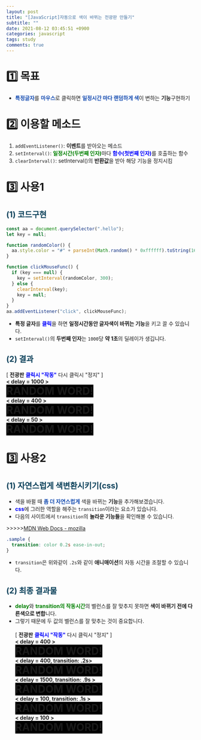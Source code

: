 ```yaml
---
layout: post
title: "[JavaScript]자동으로 색이 바뀌는 전광판 만들기"
subtitle: ""
date: 2021-08-12 03:45:51 +0900
categories: javascript
tags: study
comments: true
---
```


<h1>1️⃣ 목표</h1>
<kline></kline>

- <b style="color:#154cb1">특정글자</b>를 <b style="color:#154cb1">마우스</b>로 클릭하면 <b style="color:#154cb1">일정시간 마다 랜덤하게 색</b>이 변하는 **기능**구현하기

<h1 class="ksubject">2️⃣ 이용할 메소드</h1>

1. `addEventListener()`: **이벤트**를 받아오는 메소드
2. `setInterval()`: <b style="color:green">일정시간(두번째 인자)</b>마다 <b style="color:blue">함수(첫번째 인자)</b>를 호출하는 함수
3. `clearInterval()`: <rd>setInterval()</rd>의 **반환값**을 받아 해당 기능을 정지시킴

<h1 class="ksubject">3️⃣ 사용1</h1>
<h2 style="color:#0e435c;">(1) 코드구현</h2>

```javascript
const aa = document.querySelector(".hello");
let key = null;

function randomColor() {
  aa.style.color = "#" + parseInt(Math.random() * 0xffffff).toString(16);
}

function clickMouseFunc() {
  if (key === null) {
    key = setInterval(randomColor, 300);
  } else {
    clearInterval(key);
    key = null;
  }
}
aa.addEventListener("click", clickMouseFunc);
```

- **특정 글자**를 <b style="color:blue">클릭</b>을 하면 **일정시간동안 글자색이 바뀌는 기능**을 키고 끌 수 있습니다.
- `setInterval()`의 **두번째 인자**는 `1000`당 **약 1초**의 딜레이가 생깁니다.

<kline></kline>

<h2 style="color:#0e435c;">(2) 결과</h2>

&#91; **전광판** <b style="color:blue">클릭시 "작동"</b> <rd>다시 클릭시 "정지"</rd> &#93;
<br>
<b> &lt; delay = 1000 &gt;</b><br>
<b class="random_A12">RANDOM WORD!</b><br>
<b> &lt; delay = 400 &gt;</b><br>
<b class="random_A12">RANDOM WORD!</b><br>
<b> &lt; delay = 50 &gt;</b><br>
<b class="random_A12">RANDOM WORD!</b><br>

<h1 class="ksubject">3️⃣ 사용2</h1>
<h2 style="color:#0e435c;">(1) 자연스럽게 색변환시키기(css)</h2>

- 색을 바뀔 때 <b style="color:#154cb1">좀 더 자연스럽게</b> 색을 바뀌는 **기능**을 추가해보겠습니다.
- <b style="color:blue">css</b>에 그러한 역할을 해주는 `transition`이라는 요소가 있습니다.
- 다음의 사이트에서 `transition`의 **놀라운 기능들**을 확인해볼 수 있습니다.

&gt;&gt;&gt;&gt;&gt;<a href="https://developer.mozilla.org/ko/docs/Web/CSS/CSS_Transitions/Using_CSS_transitions">MDN Web Docs - mozilla</a>

```css
.sample {
  transition: color 0.2s ease-in-out;
}
```

- `transition`은 위와같이 `.2s`와 같이 **애니매이션**의 자동 시간을 조절할 수 있습니다.

<kline></kline>

<h2 style="color:#0e435c;">(2) 최종 결과물</h2>

- <b style="color:green">delay</b>와 <b style="color:green">transition의 작동시간</b>의 벨런스를 잘 맞추지 못하면 **색이 바뀌기 전에 다른색으로 변합**니다.
- 그렇기 때문에 <rd>두 값의 벨런스를 잘 맞추는 것이 중요합니다.</rd>
  <br><br>
  &#91; **전광판** <b style="color:blue">클릭시 "작동"</b> <rd>다시 클릭시 "정지"</rd> &#93;
  <br>
  <b> &lt; delay = 400 &gt;</b><br>
  <b class="random_A12">RANDOM WORD!</b><br>
  <b> &lt; delay = 400, transition: .2s&gt;</b><br>
  <b class="random_A12 action">RANDOM WORD!</b><br>
  <b> &lt; delay = 1500, transition: .9s &gt;</b><br>
  <b class="random_A12 action2">RANDOM WORD!</b><br>
  <b> &lt; delay = 100, transition: .1s &gt;</b><br>
  <b class="random_A12 action3">RANDOM WORD!</b><br>
  <b> &lt; delay = 100 &gt;</b><br>
  <b class="random_A12">RANDOM WORD!</b><br>

<script>
	const A12 = document.querySelectorAll(".random_A12");
	const delay_A12 = [1000, 400, 50, 400, 400, 1500, 100, 100];

	for (let i = 0; i < A12.length; i++) {
		let key = null;

		function randomColor() {
			A12[i].style.color = "#"+(parseInt(Math.random()*0xffffff)).toString(16);
		}

		function clickMouseFunc() {
			if (key === null) {
				key = setInterval(randomColor, delay_A12[i]);
			} else {
				clearInterval(key);
				key = null;
			}
		}
		A12[i].addEventListener("click", clickMouseFunc);
	}
</script>
<style>
	.random_A12 {
		font-size:200%;
		background-color:black;
	}
	.action {
		transition:color .2s ease-in-out;
	}
	.action2 {
		transition:color .9s ease-in-out;
	}
	.action3 {
		transition:color .1s ease-in-out;
	}
</style>

